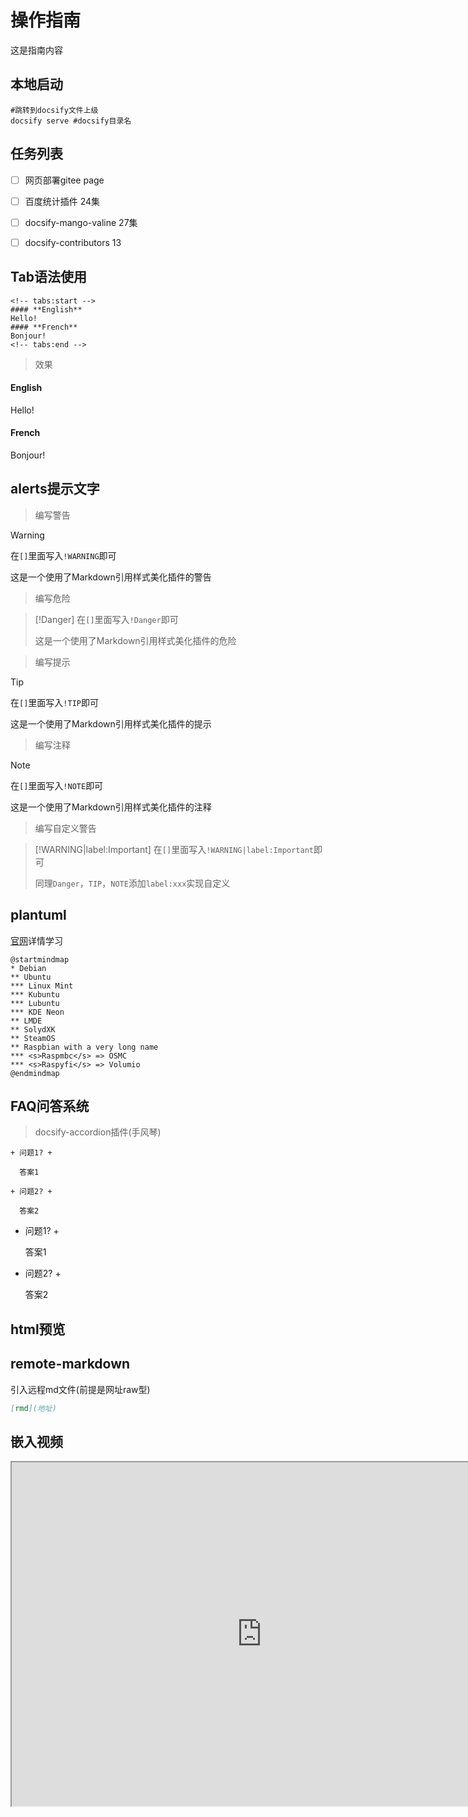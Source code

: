 # 操作指南

这是指南内容  

## 本地启动

```shell
#跳转到docsify文件上级
docsify serve #docsify目录名
```
## 任务列表
* [ ] 网页部署gitee page
* [ ] 百度统计插件 24集
* [ ] docsify-mango-valine  27集
* [ ] docsify-contributors 13


## Tab语法使用
```shell
<!-- tabs:start -->
#### **English**
Hello!
#### **French**
Bonjour!
<!-- tabs:end -->
```
> 效果
<!-- tabs:start -->

#### **English**

Hello!

#### **French**

Bonjour!

<!-- tabs:end -->

## alerts提示文字

> 编写警告

> [!WARNING]
> 在`[]`里面写入`!WARNING`即可
>
> 这是一个使用了Markdown引用样式美化插件的警告

> 编写危险

> [!Danger]
> 在`[]`里面写入`!Danger`即可
>
> 这是一个使用了Markdown引用样式美化插件的危险

> 编写提示

> [!TIP]
> 在`[]`里面写入`!TIP`即可
>
> 这是一个使用了Markdown引用样式美化插件的提示

> 编写注释

> [!NOTE]
> 在`[]`里面写入`!NOTE`即可
>
> 这是一个使用了Markdown引用样式美化插件的注释

> 编写自定义警告

> [!WARNING|label:Important]
> 在`[]`里面写入`!WARNING|label:Important`即可
>
> 同理`Danger`，`TIP`，`NOTE`添加`label:xxx`实现自定义

## plantuml
[官网](https://plantuml.com/zh/)详情学习
```plantuml
@startmindmap
* Debian
** Ubuntu
*** Linux Mint
*** Kubuntu
*** Lubuntu
*** KDE Neon
** LMDE
** SolydXK
** SteamOS
** Raspbian with a very long name
*** <s>Raspmbc</s> => OSMC
*** <s>Raspyfi</s> => Volumio
@endmindmap
```

## FAQ问答系统
> docsify-accordion插件(手风琴)
```
+ 问题1? +

  答案1

+ 问题2? +

  答案2
```
+ 问题1? +

  答案1

+ 问题2? +

  答案2

## html预览


## remote-markdown 
引入远程md文件(前提是网址raw型)
```markdown
[rmd](地址)
```
## 嵌入视频
<iframe style="width:800px;min-height:550px" src="https://www.bilibili.com/video/BV12R4y1q7XB/?share_source=copy_web&vd_source=d5e453cc9fa120f57313f73879f2fb40" scrolling="no" border="0"  </iframe>
[返回首页](/README)
